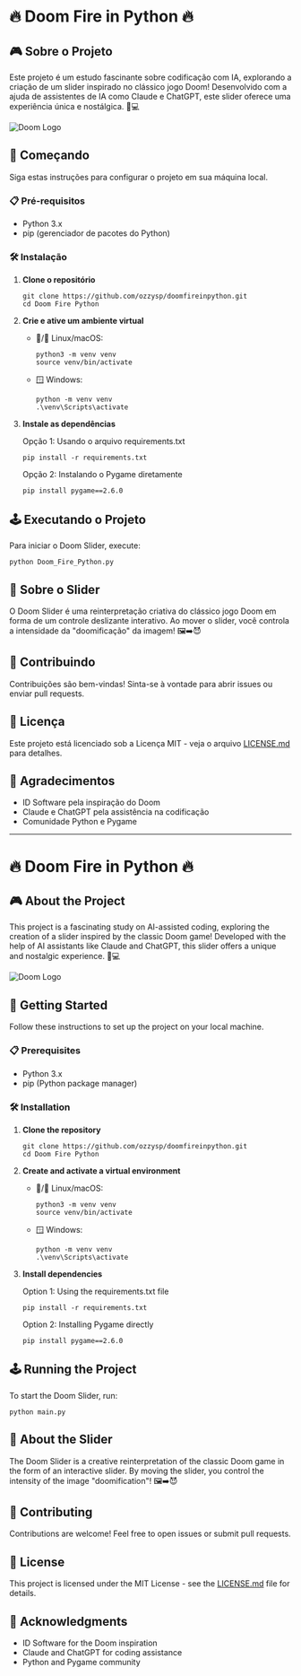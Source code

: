 # 🔥 Doom Fire in Python 🔥

## 🎮 Sobre o Projeto

Este projeto é um estudo fascinante sobre codificação com IA, explorando a criação de um slider inspirado no clássico jogo Doom! Desenvolvido com a ajuda de assistentes de IA como Claude e ChatGPT, este slider oferece uma experiência única e nostálgica. 🤖💻

![Doom Logo](amazdoom/logo_doom.png)

## 🚀 Começando

Siga estas instruções para configurar o projeto em sua máquina local.

### 📋 Pré-requisitos

- Python 3.x
- pip (gerenciador de pacotes do Python)

### 🛠️ Instalação

1. **Clone o repositório**
   ```
   git clone https://github.com/ozzysp/doomfireinpython.git
   cd Doom Fire Python
   ```

2. **Crie e ative um ambiente virtual**

   - 🐧/ Linux/macOS:
     ```
     python3 -m venv venv
     source venv/bin/activate
     ```
   
   - 🪟 Windows:
     ```
     python -m venv venv
     .\venv\Scripts\activate
     ```

3. **Instale as dependências**

   Opção 1: Usando o arquivo requirements.txt
   ```
   pip install -r requirements.txt
   ```

   Opção 2: Instalando o Pygame diretamente
   ```
   pip install pygame==2.6.0
   ```

## 🕹️ Executando o Projeto

Para iniciar o Doom Slider, execute:

```
python Doom_Fire_Python.py
```

## 🎨 Sobre o Slider

O Doom Slider é uma reinterpretação criativa do clássico jogo Doom em forma de um controle deslizante interativo. Ao mover o slider, você controla a intensidade da "doomificação" da imagem! 🖼️➡️😈

## 🤝 Contribuindo

Contribuições são bem-vindas! Sinta-se à vontade para abrir issues ou enviar pull requests.

## 📜 Licença

Este projeto está licenciado sob a Licença MIT - veja o arquivo [LICENSE.md](LICENSE.md) para detalhes.

## 🙏 Agradecimentos

- ID Software pela inspiração do Doom
- Claude e ChatGPT pela assistência na codificação
- Comunidade Python e Pygame

---

# 🔥 Doom Fire in Python 🔥

## 🎮 About the Project

This project is a fascinating study on AI-assisted coding, exploring the creation of a slider inspired by the classic Doom game! Developed with the help of AI assistants like Claude and ChatGPT, this slider offers a unique and nostalgic experience. 🤖💻

![Doom Logo](assets/logo_doom.png)

## 🚀 Getting Started

Follow these instructions to set up the project on your local machine.

### 📋 Prerequisites

- Python 3.x
- pip (Python package manager)

### 🛠️ Installation

1. **Clone the repository**
   ```
   git clone https://github.com/ozzysp/doomfireinpython.git
   cd Doom Fire Python
   ```

2. **Create and activate a virtual environment**

   - 🐧/ Linux/macOS:
     ```
     python3 -m venv venv
     source venv/bin/activate
     ```
   
   - 🪟 Windows:
     ```
     python -m venv venv
     .\venv\Scripts\activate
     ```

3. **Install dependencies**

   Option 1: Using the requirements.txt file
   ```
   pip install -r requirements.txt
   ```

   Option 2: Installing Pygame directly
   ```
   pip install pygame==2.6.0
   ```

## 🕹️ Running the Project

To start the Doom Slider, run:

```
python main.py
```

## 🎨 About the Slider

The Doom Slider is a creative reinterpretation of the classic Doom game in the form of an interactive slider. By moving the slider, you control the intensity of the image "doomification"! 🖼️➡️😈

## 🤝 Contributing

Contributions are welcome! Feel free to open issues or submit pull requests.

## 📜 License

This project is licensed under the MIT License - see the [LICENSE.md](LICENSE.md) file for details.

## 🙏 Acknowledgments

- ID Software for the Doom inspiration
- Claude and ChatGPT for coding assistance
- Python and Pygame community
